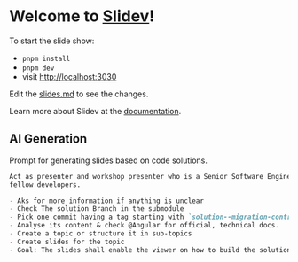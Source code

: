 # Welcome to [Slidev](https://github.com/slidevjs/slidev)!

To start the slide show:

- `pnpm install`
- `pnpm dev`
- visit <http://localhost:3030>

Edit the [slides.md](./slides.md) to see the changes.

Learn more about Slidev at the [documentation](https://sli.dev/).

## AI Generation

Prompt for generating slides based on code solutions.

```md
Act as presenter and workshop presenter who is a Senior Software Engineer and presents to
fellow developers.

- Aks for more information if anything is unclear
- Check The solution Branch in the submodule
- Pick one commit having a tag starting with `solution--migration-control-flow-syntax`
- Analyse its content & check @Angular for official, technical docs.
- Create a topic or structure it in sub-topics
- Create slides for the topic
- Goal: The slides shall enable the viewer on how to build the solution shown in the commit.
```
